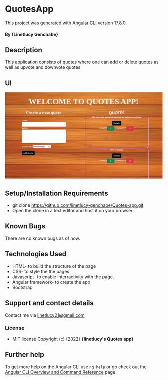 # QuotesApp

This project was generated with [Angular CLI](https://github.com/angular/angular-cli) version 17.8.0.

#### By **{Linetlucy Genchabe}**
## Description
This application consists of  quotes where one can add or delete quotes as well as upvote and downvote quotes.
## UI
<img src="/src/assets/ui.png">

## Setup/Installation Requirements
* git clone https://github.com/linetlucy-genchabe/Quotes-app.git
* Open the clone in a text editor and host it on your browser

## Known Bugs
There are no known bugs as of now.
## Technologies Used
* HTML- to build the structure of the page
* CSS- to style the the pages
* Javascript- to enable interractivity with the page.
* Angular framework- to create the app
* Bootstrap
## Support and contact details
Contact me via linetlucy21@gmail.com
### License
* MIT license
Copyright (c) {2022} **{linetlucy's Quotes app}**

## Further help

To get more help on the Angular CLI use `ng help` or go check out the [Angular CLI Overview and Command Reference](https://angular.io/cli) page.
